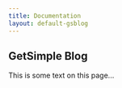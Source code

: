 ```yaml
---
title: Documentation
layout: default-gsblog
---
```


## GetSimple Blog
This is some text on this page...
